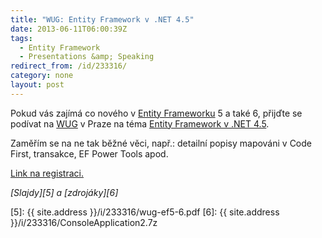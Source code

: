 ```yaml
---
title: "WUG: Entity Framework v .NET 4.5"
date: 2013-06-11T06:00:39Z
tags:
  - Entity Framework
  - Presentations &amp; Speaking
redirect_from: /id/233316/
category: none
layout: post
---
```

Pokud vás zajímá co nového v [Entity Frameworku][1] 5 a také 6, přijďte se podívat na [WUG][2] v Praze na téma [Entity Framework v .NET 4.5][3].

<!-- excerpt -->

Zaměřím se na ne tak běžné věci, např.: detailní popisy mapováni v Code First, transakce, EF Power Tools apod.

[Link na registraci.][4]

_[Slajdy][5] a [zdrojáky][6]_

[1]: http://msdn.com/ef
[2]: http://www.wug.cz
[3]: http://wug.cz/praha/akce/591-Entity-Framework-v-NET-4-5
[4]: http://wug.cz/praha/akce/591-Entity-Framework-v-NET-4-5
[5]: {{ site.address }}/i/233316/wug-ef5-6.pdf
[6]: {{ site.address }}/i/233316/ConsoleApplication2.7z
